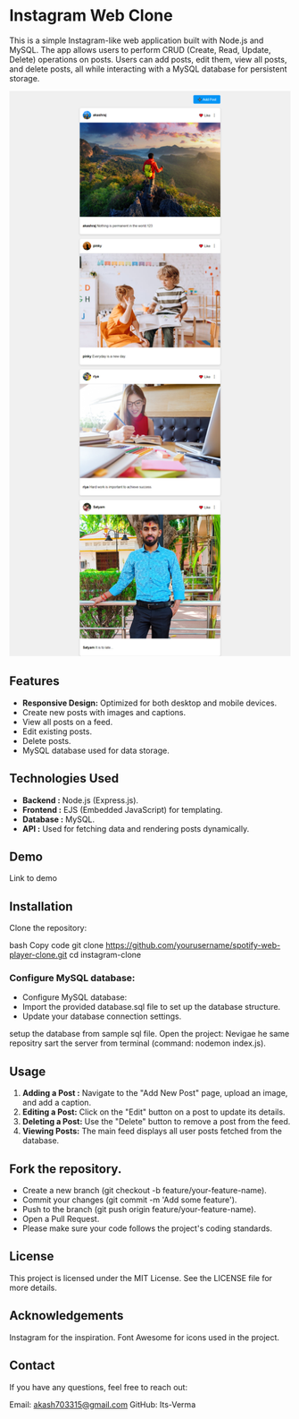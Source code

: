 <h1>Instagram Web Clone</h1>
<p>This is a simple Instagram-like web application built with Node.js and MySQL. The app allows users to perform CRUD (Create, Read, Update, Delete) operations on posts. Users can add posts, edit them, view all posts, and delete posts, all while interacting with a MySQL database for persistent storage.</p>

![Instagram Web Application Clone Screenshot](public/images/screenshot.png)

<h2>Features</h2>
<ul>
  <li><b>Responsive Design:</b> Optimized for both desktop and mobile devices.</li>
  <li>Create new posts with images and captions.</li>
  <li>View all posts on a feed.</li>
  <li>Edit existing posts.</li>
  <li>Delete posts.</li>
  <li>MySQL database used for data storage.</li>
</ul>

<h2>Technologies Used</h2>
<ul>
  <li><b>Backend :</b> Node.js (Express.js).</li>
  <li><b>Frontend :</b> EJS (Embedded JavaScript) for templating.</li>
  <li><b>Database :</b> MySQL.</li>
  <li><b>API :</b> Used for fetching data and rendering posts dynamically.</li>
</ul>

<h2>Demo</h2>
<p>Link to demo</p>

<h2>Installation</h2>
Clone the repository:

bash
Copy code
git clone https://github.com/yourusername/spotify-web-player-clone.git
cd instagram-clone
<h3>Configure MySQL database:</h3>
<ul>
  <li>Configure MySQL database:</li>
  <li>Import the provided database.sql file to set up the database structure.</li>
  <li>Update your database connection settings.</li>
</ul>
setup the database from sample sql file.
Open the project:
Nevigae he same repositry sart the server from terminal (command: nodemon index.js).

<h2>Usage</h2>
<ol>
  <li><b>Adding a Post :</b> Navigate to the "Add New Post" page, upload an image, and add a caption.</li>
  <li><b>Editing a Post:</b> Click on the "Edit" button on a post to update its details.</li>
  <li><b>Deleting a Post:</b> Use the "Delete" button to remove a post from the feed.</li>
  <li><b>Viewing Posts:</b> The main feed displays all user posts fetched from the database.</li>
</ol>

<h2>Fork the repository.</h2>
<ul>
  <li>Create a new branch (git checkout -b feature/your-feature-name).</li>
  <li>Commit your changes (git commit -m 'Add some feature').</li>
  <li>Push to the branch (git push origin feature/your-feature-name).</li>
  <li>Open a Pull Request.</li>
  <li>Please make sure your code follows the project's coding standards.</li>
</ul>

<h2>License</h2>
This project is licensed under the MIT License. See the LICENSE file for more details.

<h2>Acknowledgements</h2>
Instagram for the inspiration.
Font Awesome for icons used in the project.
<h2>Contact</h2>
If you have any questions, feel free to reach out:

Email: akash703315@gmail.com
GitHub: Its-Verma
